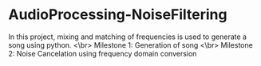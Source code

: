 # AudioProcessing-NoiseFiltering
In this project, mixing and matching of frequencies is used to generate a song using python. <\br>
Milestone 1: Generation of song <\br>
Milestone 2: Noise Cancelation using frequency domain conversion

